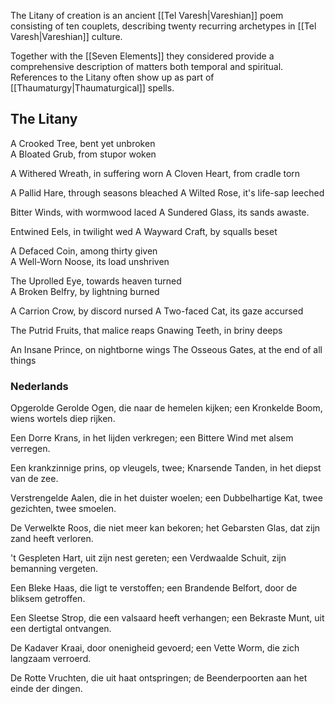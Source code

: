 The Litany of creation is an ancient [[Tel Varesh|Vareshian]] poem consisting of ten couplets, describing twenty recurring archetypes in [[Tel Varesh|Vareshian]] culture. 

Together with the [[Seven Elements]] they considered provide a comprehensive description of matters both temporal and spiritual. References to the Litany often show up as part of [[Thaumaturgy|Thaumaturgical]] spells. 

## The Litany 

A Crooked Tree, bent yet unbroken           
A Bloated Grub, from stupor woken

A Withered Wreath, in suffering worn
A Cloven Heart, from cradle torn

A Pallid Hare, through seasons bleached
A Wilted Rose, it's life-sap leeched 

Bitter Winds, with wormwood laced
A Sundered Glass, its sands awaste.

Entwined Eels, in twilight wed
A Wayward Craft, by squalls beset

A Defaced Coin, among thirty given            
A Well-Worn Noose, its load unshriven

The Uprolled Eye, towards heaven turned       
A Broken Belfry, by lightning burned

A Carrion Crow, by discord nursed
A Two-faced Cat, its gaze accursed

The Putrid Fruits, that malice reaps
Gnawing Teeth, in briny deeps

An Insane Prince, on nightborne wings
The Osseous Gates, at the end of all things


### Nederlands

Opgerolde Gerolde Ogen, die naar de hemelen kijken;
een Kronkelde Boom, wiens wortels diep rijken.

Een Dorre Krans, in het lijden verkregen;
een Bittere Wind met alsem verregen.

Een krankzinnige prins, op vleugels, twee;
Knarsende Tanden, in het diepst van de zee.

Verstrengelde Aalen, die in het duister woelen;
een Dubbelhartige Kat, twee gezichten, twee smoelen.

De Verwelkte Roos, die niet meer kan bekoren;
het Gebarsten Glas, dat zijn zand heeft verloren.

't Gespleten Hart, uit zijn nest gereten;
een Verdwaalde Schuit, zijn bemanning vergeten.

Een Bleke Haas, die ligt te verstoffen;
een Brandende Belfort, door de bliksem getroffen.

Een Sleetse Strop, die een valsaard heeft verhangen;
een Bekraste Munt, uit een dertigtal ontvangen.

De Kadaver Kraai, door onenigheid gevoerd;
een Vette Worm, die zich langzaam verroerd.

De Rotte Vruchten, die uit haat ontspringen;
de Beenderpoorten aan het einde der dingen.